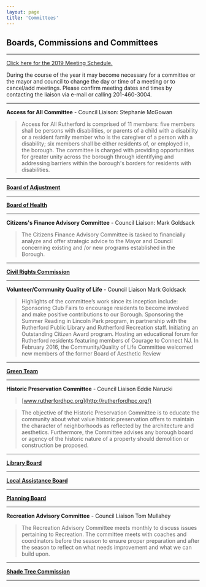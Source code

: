 ```yaml
---
layout: page
title: 'Committees'
---
```


## Boards, Commissions and Committees

---

[Click here for the 2019 Meeting Schedule.](https://storage.googleapis.com/static.rutherford-nj.com/committees/AnnualNotice2019.pdf)

During the course of the year it may become necessary for a committee or the mayor and council to change the day or time of a meeting or to cancel/add meetings. Please confirm meeting dates and times by contacting the liaison via e-mail or calling 201-460-3004.

---

**Access for All Committee** - Council Liaison: Stephanie McGowan

> Access for All Rutherford is comprised of 11 members: five members shall be persons with disabilities, or parents of a child with a disability or a resident family member who is the caregiver of a person with a disability; six members shall be either residents of, or employed in, the borough.  The committee is charged with providing opportunities for greater unity across the borough through identifying and addressing barriers within the borough's borders for residents with disabilities.

---

[**Board of Adjustment**](board-of-adjustment/) 

---

[**Board of Health**](board-of-health/)

---

**Citizens's Finance Advisory Committee** - Council Liaison: Mark Goldsack

> The Citizens Finance Advisory Committee is tasked to financially analyze and offer strategic advice to the Mayor and Council concerning existing and /or new programs established in the Borough.

---

[**Civil Rights Commission**](civil-rights-commission/)

---

**Volunteer/Community Quality of Life** - Council Liaison Mark Goldsack

> Highlights of the committee’s work since its inception include: Sponsoring Club Fairs to encourage residents to become involved and make positive contributions to our Borough. Sponsoring the Summer Reading in Lincoln Park program, in partnership with the Rutherford Public Library and Rutherford Recreation staff. Initiating an Outstanding Citizen Award program. Hosting an educational forum for Rutherford residents featuring members of Courage to Connect NJ. In February 2016, the Community/Quality of Life Committee welcomed new members of the former Board of Aesthetic Review

---

[**Green Team**](green-team/)

---

**Historic Preservation Committee** - Council Liaison Eddie Narucki

> [www.rutherfordhpc.org](http://rutherfordhpc.org/)

> The objective of the Historic Preservation Committee is to educate the community about what value historic preservation offers to maintain the character of neighborhoods as reflected by the architecture and aesthetics. Furthermore, the Committee advises any borough board or agency of the historic nature of a property should demolition or construction be proposed.

---

[**Library Board**](library-board/)

---

[**Local Assistance Board**](local-assistance-board/)

---

[**Planning Board**](planning-board/)

---

**Recreation Advisory Committee** - Council Liaison Tom Mullahey

> The Recreation Advisory Committee meets monthly to discuss issues pertaining to Recreation.  The committee meets with coaches and coordinators before the season to ensure proper preparation and after the season to reflect on what needs improvement and what we can build upon.

---

[**Shade Tree Commission**](shade-tree-commission/)

---
